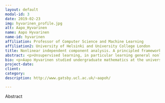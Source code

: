 ```yaml
---
layout: default
modal-id: 3
date: 2019-02-23
img: hyvarinen_profile.jpg
alt: Aapo_Hyvarinen
name: Aapo Hyvarinen
name-id: hyvarinen
affiliation: Professor of Computer Science and Machine Learning
affiliation2: University of Helsinki and University College London
title: Nonlinear independent component analysis. A principled framework for unsupervised deep learning
abstract: <p>Unsupervised learning, in particular learning general nonlinear representations, is one of the deepest problems in machine learning. Estimating latent quantities in a generative model provides a principled framework, and has been successfully used in the linear case, e.g. with independent component analysis (ICA) and sparse coding. However, extending ICA to the nonlinear case has proven to be extremely difficult. A straight-forward extension is unidentifiable, i.e. it is not possible to recover those latent components that actually generated the data. Here, we show that this problem can be solved by using additional information either in the form of temporal structure or an additional, auxiliary variable. We start by formulating two generative models in which the data is an arbitrary but invertible nonlinear transformation of time series (components) which are statistically independent of each other. Drawing from the theory of linear ICA, we formulate two distinct classes of temporal structure of the components which enable identification, i.e. recovery of the original independent components. We show that in both cases, the actual learning can be performed by ordinary neural network training where only the input is defined in an unconventional manner, making software implementations. We further generalize the framework to the case where instead of temporal structure, an additional auxiliary variable is observed (e.g. audio in addition to video). Our methods are closely related to "self-supervised" methods heuristically proposed in computer vision, and also provide a theoretical foundation for such methods. The talk is based on the following papers. http://www.cs.helsinki.fi/u/ahyvarin/papers/NIPS16.pdf, http://www.cs.helsinki.fi/u/ahyvarin/papers/AISTATS17.pdf, https://arxiv.org/pdf/1805.08651</p>
bio: <p>Aapo Hyvarinen studied undergraduate mathematics at the universities of Helsinki (Finland), Vienna (Austria), and Paris (France), and obtained a Ph.D. degree in Information Science at the Helsinki University of Technology in 1997.  In 2008, he was appointed Professor at the University of Helsinki. From 2016 to 2019, he was Professor of Machine Learning at the Gatsby Computational Neuroscience Unit, University College London, UK. Aapo Hyvarinen is the main author of the books "Independent Component Analysis" (2001) and "Natural Image Statistics" (2009), and author or coauthor of more than 200 scientific articles.  Google Scholar gives him approximately 40,000 citations. His current work concentrates on unsupervised machine learning and its applications to neuroscience.</p>
project-date:
client:
category:
description: http://www.gatsby.ucl.ac.uk/~aapoh/

---
```


Abstract
